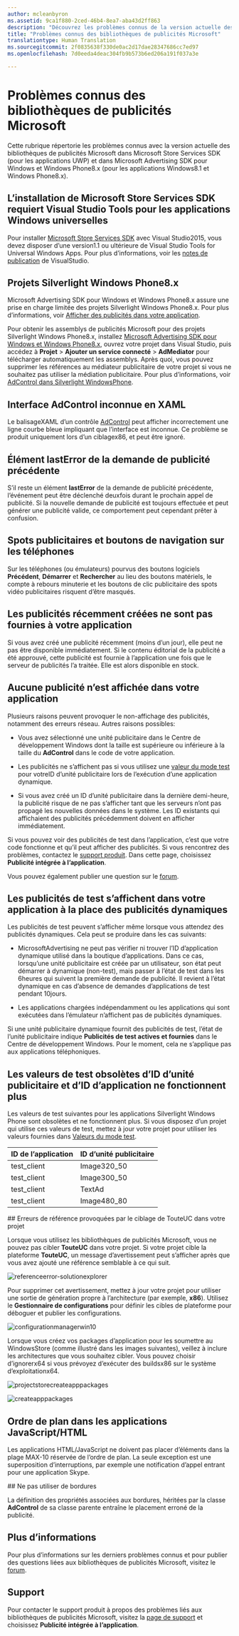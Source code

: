 ```yaml
---
author: mcleanbyron
ms.assetid: 9ca1f880-2ced-46b4-8ea7-aba43d2ff863
description: "Découvrez les problèmes connus de la version actuelle des bibliothèques de publicités Microsoft contenues dans Microsoft Store Services SDK."
title: "Problèmes connus des bibliothèques de publicités Microsoft"
translationtype: Human Translation
ms.sourcegitcommit: 2f0835638f330de0ac2d17dae28347686cc7ed97
ms.openlocfilehash: 7d0eeda4deac304fb9b573b6ed206a191f037a3e

---
```


# Problèmes connus des bibliothèques de publicités Microsoft




Cette rubrique répertorie les problèmes connus avec la version actuelle des bibliothèques de publicités Microsoft dans Microsoft Store Services SDK (pour les applications UWP) et dans Microsoft Advertising SDK pour Windows et Windows Phone8.x (pour les applications Windows8.1 et Windows Phone8.x).

## L’installation de Microsoft Store Services SDK requiert Visual Studio Tools pour les applications Windows universelles

Pour installer [Microsoft Store Services SDK](http://aka.ms/store-em-sdk) avec Visual Studio2015, vous devez disposer d’une version1.1 ou ultérieure de Visual Studio Tools for Universal Windows Apps. Pour plus d’informations, voir les [notes de publication](http://go.microsoft.com/fwlink/?LinkID=624516) de VisualStudio.

## Projets Silverlight Windows Phone8.x

Microsoft Advertising SDK pour Windows et Windows Phone8.x assure une prise en charge limitée des projets Silverlight Windows Phone8.x. Pour plus d’informations, voir [Afficher des publicités dans votre application](display-ads-in-your-app.md#silverlight_support).

Pour obtenir les assemblys de publicités Microsoft pour des projets Silverlight Windows Phone8.x, installez [Microsoft Advertising SDK pour Windows et Windows Phone8.x](http://aka.ms/store-8-sdk), ouvrez votre projet dans Visual Studio, puis accédez à **Projet** > **Ajouter un service connecté** > **AdMediator** pour télécharger automatiquement les assemblys. Après quoi, vous pouvez supprimer les références au médiateur publicitaire de votre projet si vous ne souhaitez pas utiliser la médiation publicitaire. Pour plus d’informations, voir [AdControl dans Silverlight WindowsPhone](adcontrol-in-windows-phone-silverlight.md).

## Interface AdControl inconnue en XAML

Le balisageXAML d’un contrôle [AdControl](https://msdn.microsoft.com/library/windows/apps/microsoft.advertising.winrt.ui.adcontrol.aspx) peut afficher incorrectement une ligne courbe bleue impliquant que l’interface est inconnue. Ce problème se produit uniquement lors d’un ciblagex86, et peut être ignoré.

## Élément lastError de la demande de publicité précédente

S’il reste un élément **lastError** de la demande de publicité précédente, l’événement peut être déclenché deuxfois durant le prochain appel de publicité. Si la nouvelle demande de publicité est toujours effectuée et peut générer une publicité valide, ce comportement peut cependant prêter à confusion.

## Spots publicitaires et boutons de navigation sur les téléphones

Sur les téléphones (ou émulateurs) pourvus des boutons logiciels **Précédent**, **Démarrer** et **Rechercher** au lieu des boutons matériels, le compte à rebours minuterie et les boutons de clic publicitaire des spots vidéo publicitaires risquent d’être masqués.

## Les publicités récemment créées ne sont pas fournies à votre application

Si vous avez créé une publicité récemment (moins d’un jour), elle peut ne pas être disponible immédiatement. Si le contenu éditorial de la publicité a été approuvé, cette publicité est fournie à l’application une fois que le serveur de publicités l’a traitée. Elle est alors disponible en stock.

## Aucune publicité n’est affichée dans votre application

Plusieurs raisons peuvent provoquer le non-affichage des publicités, notamment des erreurs réseau. Autres raisons possibles:

* Vous avez sélectionné une unité publicitaire dans le Centre de développement Windows dont la taille est supérieure ou inférieure à la taille du **AdControl** dans le code de votre application.

* Les publicités ne s’affichent pas si vous utilisez une [valeur du mode test](test-mode-values.md) pour votreID d’unité publicitaire lors de l’exécution d’une application dynamique.

* Si vous avez créé un ID d’unité publicitaire dans la dernière demi-heure, la publicité risque de ne pas s’afficher tant que les serveurs n’ont pas propagé les nouvelles données dans le système. Les ID existants qui affichaient des publicités précédemment doivent en afficher immédiatement.

Si vous pouvez voir des publicités de test dans l’application, c’est que votre code fonctionne et qu’il peut afficher des publicités. Si vous rencontrez des problèmes, contactez le [support produit](https://go.microsoft.com/fwlink/p/?LinkId=331508). Dans cette page, choisissez **Publicité intégrée à l’application**.

Vous pouvez également publier une question sur le [forum](http://go.microsoft.com/fwlink/p/?LinkId=401266).

## Les publicités de test s’affichent dans votre application à la place des publicités dynamiques

Les publicités de test peuvent s’afficher même lorsque vous attendez des publicités dynamiques. Cela peut se produire dans les cas suivants:

* MicrosoftAdvertising ne peut pas vérifier ni trouver l’ID d’application dynamique utilisé dans la boutique d’applications. Dans ce cas, lorsqu’une unité publicitaire est créée par un utilisateur, son état peut démarrer à dynamique (non-test), mais passer à l’état de test dans les 6heures qui suivent la première demande de publicité. Il revient à l’état dynamique en cas d’absence de demandes d’applications de test pendant 10jours.

* Les applications chargées indépendamment ou les applications qui sont exécutées dans l’émulateur n’affichent pas de publicités dynamiques.

Si une unité publicitaire dynamique fournit des publicités de test, l’état de l’unité publicitaire indique **Publicités de test actives et fournies** dans le Centre de développement Windows. Pour le moment, cela ne s’applique pas aux applications téléphoniques.

## Les valeurs de test obsolètes d’ID d’unité publicitaire et d’ID d’application ne fonctionnent plus

Les valeurs de test suivantes pour les applications Silverlight Windows Phone sont obsolètes et ne fonctionnent plus. Si vous disposez d’un projet qui utilise ces valeurs de test, mettez à jour votre projet pour utiliser les valeurs fournies dans [Valeurs du mode test](test-mode-values.md).

| ID de l’application  |  ID d’unité publicitaire    |
|-----------------|----------------|
| test_client     |  Image320_50   |
| test_client     |  Image300_50   |
| test_client     |  TextAd   |
| test_client     |  Image480_80   |

<span id="reference_errors"/>
## Erreurs de référence provoquées par le ciblage de TouteUC dans votre projet

Lorsque vous utilisez les bibliothèques de publicités Microsoft, vous ne pouvez pas cibler **TouteUC** dans votre projet. Si votre projet cible la plateforme **TouteUC**, un message d’avertissement peut s’afficher après que vous avez ajouté une référence semblable à ce qui suit.

![referenceerror\-solutionexplorer](images/13-19629921-023c-42ec-b8f5-bc0b63d5a191.jpg)

Pour supprimer cet avertissement, mettez à jour votre projet pour utiliser une sortie de génération propre à l’architecture (par exemple, **x86**). Utilisez le **Gestionnaire de configurations** pour définir les cibles de plateforme pour déboguer et publier les configurations.

![configurationmanagerwin10](images/13-87074274-c10d-4dbd-9a06-453b7184f8de.png)

Lorsque vous créez vos packages d’application pour les soumettre au WindowsStore (comme illustré dans les images suivantes), veillez à inclure les architectures que vous souhaitez cibler. Vous pouvez choisir d’ignorerx64 si vous prévoyez d’exécuter des buildsx86 sur le système d’exploitationx64.

![projectstorecreateapppackages](images/13-a99b05a4-8917-4c53-822e-2548fadf828a.png)

![createapppackages](images/13-16280cb1-a838-42b9-9256-eac7f33f5603.png)

## Ordre de plan dans les applications JavaScript/HTML

Les applications HTML/JavaScript ne doivent pas placer d’éléments dans la plage MAX-10 réservée de l’ordre de plan. La seule exception est une superposition d’interruptions, par exemple une notification d’appel entrant pour une application Skype.

<span id="bkmk-ui"/>
## Ne pas utiliser de bordures

La définition des propriétés associées aux bordures, héritées par la classe **AdControl** de sa classe parente entraîne le placement erroné de la publicité.

## Plus d’informations


Pour plus d’informations sur les derniers problèmes connus et pour publier des questions liées aux bibliothèques de publicités Microsoft, visitez le [forum](http://go.microsoft.com/fwlink/p/?LinkId=401266).

## Support


Pour contacter le support produit à propos des problèmes liés aux bibliothèques de publicités Microsoft, visitez la [page de support](https://go.microsoft.com/fwlink/p/?LinkId=331508) et choisissez **Publicité intégrée à l’application**.

 

 



<!--HONumber=Sep16_HO2-->


